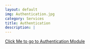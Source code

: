 ```yaml
---
layout: default
img: Authentication.jpg
category: Services
title: Authentication
description: |
---
```

 [Click Me to go to Authentication Module](../authentication.html) 
